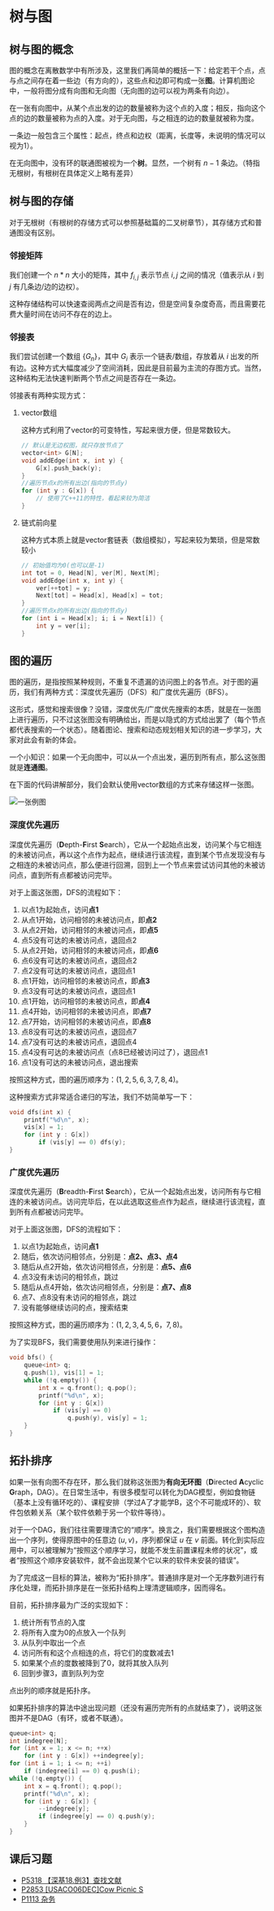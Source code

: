 # 树与图

## 树与图的概念

图的概念在离散数学中有所涉及，这里我们再简单的概括一下：给定若干个点，点与点之间存在着一些边（有方向的），这些点和边即可构成一张**图**。计算机图论中，一般将图分成有向图和无向图（无向图的边可以视为两条有向边）。

在一张有向图中，从某个点出发的边的数量被称为这个点的入度；相反，指向这个点的边的数量被称为点的入度。对于无向图，与之相连的边的数量就被称为度。

一条边一般包含三个属性：起点，终点和边权（距离，长度等，未说明的情况可以视为1）。

在无向图中，没有环的联通图被视为一个**树**。显然，一个树有 $n-1$ 条边。（特指无根树，有根树在具体定义上略有差异）

## 树与图的存储

对于无根树（有根树的存储方式可以参照基础篇的二叉树章节），其存储方式和普通图没有区别。

### 邻接矩阵

我们创建一个 $n*n$ 大小的矩阵，其中 $f_{i,j}$ 表示节点 $i,j$ 之间的情况（值表示从 $i$ 到 $j$ 有几条边/边的边权）。

这种存储结构可以快速查阅两点之间是否有边，但是空间复杂度奇高，而且需要花费大量时间在访问不存在的边上。

### 邻接表

我们尝试创建一个数组 $\{G_n\}$，其中 $G_i$ 表示一个链表/数组，存放着从 $i$ 出发的所有边。这种方式大幅度减少了空间消耗，因此是目前最为主流的存图方式。当然，这种结构无法快速判断两个节点之间是否存在一条边。

邻接表有两种实现方式：

1. vector数组

   这种方式利用了vector的可变特性，写起来很方便，但是常数较大。

   ```cpp
   // 默认是无边权图，就只存放节点了
   vector<int> G[N];
   void addEdge(int x, int y) {
       G[x].push_back(y);
   }
   //遍历节点x的所有出边(指向的节点y)
   for (int y : G[x]) {
       // 使用了C++11的特性，看起来较为简洁
   }
   ```

2. 链式前向星

   这种方式本质上就是vector套链表（数组模拟），写起来较为繁琐，但是常数较小

   ```cpp
   // 初始值均为0(也可以是-1)
   int tot = 0, Head[N], ver[M], Next[M];
   void addEdge(int x, int y) {
       ver[++tot] = y;
       Next[tot] = Head[x], Head[x] = tot;
   }
   //遍历节点x的所有出边(指向的节点y)
   for (int i = Head[x]; i; i = Next[i]) {
       int y = ver[i];
   }
   ```

## 图的遍历

图的遍历，是指按照某种规则，不重复不遗漏的访问图上的各节点。对于图的遍历，我们有两种方式：深度优先遍历（DFS）和广度优先遍历（BFS）。

这形式，感觉和搜索很像？没错，深度优先/广度优先搜索的本质，就是在一张图上进行遍历，只不过这张图没有明确给出，而是以隐式的方式给出罢了（每个节点都代表搜索的一个状态）。随着图论、搜索和动态规划相关知识的进一步学习，大家对此会有新的体会。  

一个小知识：如果一个无向图中，可以从一个点出发，遍历到所有点，那么这张图就是**连通图**。

在下面的代码讲解部分，我们会默认使用vector数组的方式来存储这样一张图。

![一张例图](assets\graph\树与图\search-1.png)

### 深度优先遍历

深度优先遍历（**D**epth-**F**irst **S**earch），它从一个起始点出发，访问某个与它相连的未被访问点，再以这个点作为起点，继续进行该流程，直到某个节点发现没有与之相连的未被访问点，那么便进行回溯，回到上一个节点来尝试访问其他的未被访问点，直到所有点都被访问完毕。

对于上面这张图，DFS的流程如下：

1. 以点1为起始点，访问**点1**
2. 从点1开始，访问相邻的未被访问点，即**点2**
3. 从点2开始，访问相邻的未被访问点，即**点5**
4. 点5没有可达的未被访问点，退回点2
5. 从点2开始，访问相邻的未被访问点，即**点6**
6. 点6没有可达的未被访问点，退回点2
7. 点2没有可达的未被访问点，退回点1
8. 点1开始，访问相邻的未被访问点，即**点3**
9. 点3没有可达的未被访问点，退回点1
10. 点1开始，访问相邻的未被访问点，即**点4**
11. 点4开始，访问相邻的未被访问点，即**点7**
12. 点7开始，访问相邻的未被访问点，即**点8**
13. 点8没有可达的未被访问点，退回点7
14. 点7没有可达的未被访问点，退回点4
15. 点4没有可达的未被访问点（点8已经被访问过了），退回点1
16. 点1没有可达的未被访问点，退出搜索

按照这种方式，图的遍历顺序为：$(1, 2, 5, 6, 3, 7, 8, 4)$。

这种搜索方式非常适合递归的写法，我们不妨简单写一下：

```cpp
void dfs(int x) {
    printf("%d\n", x);
    vis[x] = 1;
    for (int y : G[x])
        if (vis[y] == 0) dfs(y);
}
```

### 广度优先遍历

深度优先遍历（**B**readth-**F**irst **S**earch），它从一个起始点出发，访问所有与它相连的未被访问点。访问完毕后，在以此选取这些点作为起点，继续进行该流程，直到所有点都被访问完毕。

对于上面这张图，DFS的流程如下：

1. 以点1为起始点，访问**点1**
2. 随后，依次访问相邻点，分别是：**点2、点3、点4**
3. 随后从点2开始，依次访问相邻点，分别是：**点5、点6**
4. 点3没有未访问的相邻点，跳过
5. 随后从点4开始，依次访问相邻点，分别是：**点7、点8**
6. 点7、点8没有未访问的相邻点，跳过
7. 没有能够继续访问的点，搜索结束

按照这种方式，图的遍历顺序为：$(1, 2, 3, 4, 5, 6， 7, 8)$。

为了实现BFS，我们需要使用队列来进行操作：

```cpp
void bfs() {
    queue<int> q;
    q.push(1), vis[1] = 1;
    while (!q.empty()) {
        int x = q.front(); q.pop();
        printf("%d\n", x);
        for (int y : G[x])
            if (vis[y] == 0)
            	q.push(y), vis[y] = 1;
    }
}
```

## 拓扑排序

如果一张有向图不存在环，那么我们就称这张图为**有向无环图**（**D**irected **A**cyclic **G**raph，DAG）。在日常生活中，有很多模型可以转化为DAG模型，例如食物链（基本上没有循环吃的）、课程安排（学过A了才能学B，这个不可能成环的）、软件包依赖关系（某个软件依赖于另一个软件等待）。

对于一个DAG，我们往往需要理清它的“顺序”。换言之，我们需要根据这个图构造出一个序列，使得原图中的任意边 $(u,v)$，序列都保证 $u$ 在 $v$ 前面。转化到实际应用中，可以被理解为“按照这个顺序学习，就能不发生前置课程未修的状况”，或者“按照这个顺序安装软件，就不会出现某个它以来的软件未安装的错误”。

为了完成这一目标的算法，被称为“拓扑排序”。普通排序是对一个无序数列进行有序化处理，而拓扑排序是在一张拓扑结构上理清逻辑顺序，因而得名。

目前，拓扑排序最为广泛的实现如下：

1. 统计所有节点的入度
2. 将所有入度为0的点放入一个队列
3. 从队列中取出一个点
4. 访问所有和这个点相连的点，将它们的度数减去1
5. 如果某个点的度数被降到了0，就将其放入队列
6. 回到步骤3，直到队列为空

点出列的顺序就是拓扑序。

如果拓扑排序的算法中途出现问题（还没有遍历完所有的点就结束了），说明这张图并不是DAG（有环，或者不联通）。

```cpp
queue<int> q;
int indegree[N];
for (int x = 1; x <= n; ++x)
    for (int y : G[x]) ++indegree[y];
for (int i = 1; i <= n; ++i)
    if (indegree[i] == 0) q.push(i);
while (!q.empty()) {
    int x = q.front(); q.pop();
    printf("%d\n", x);
    for (int y : G[x]) {
        --indegree[y];
        if (indegree[y] == 0) q.push(y);
    }
}
```



## 课后习题

* [P5318 【深基18.例3】查找文献](https://www.luogu.com.cn/problem/P5318)
* [P2853 [USACO06DEC]Cow Picnic S](https://www.luogu.com.cn/problem/P2853)
* [P1113 杂务](https://www.luogu.com.cn/problem/P1113)